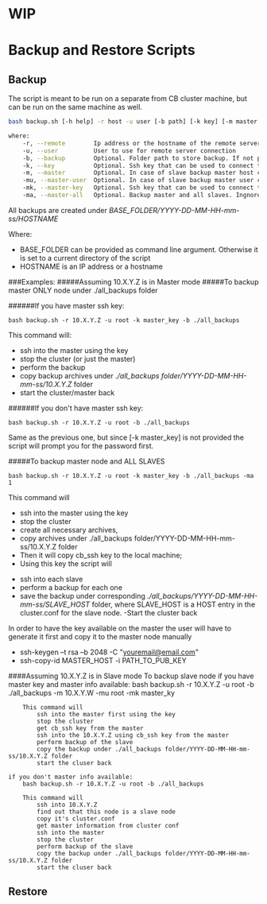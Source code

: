 # WIP
# Backup and Restore Scripts

## Backup

The script is meant to be run on a separate from CB cluster machine, but can be run on the same machine as well.

```bash
bash backup.sh [-h help] -r host -u user [-b path] [-k key] [-m master host] [-mu master user] [-mu backup all slaves] [-mk master key]

where:
    -r, --remote        Ip address or the hostname of the remote server to restore the backup on
    -u, --user          User to use for remote server connection
    -b, --backup        Optional. Folder path to store backup. If not provided current folder is used
    -k, --key           Optional. Ssh key that can be used to connect to the remote server
    -m, --master        Optional. In case of slave backup master host can be provided to avoid prompting for the password too many times
    -mu, --master-user  Optional. In case of slave backup master user can be provided to avoid prompting for the password too many times
    -mk, --master-key   Optional. Ssh key that can be used to connect to the master
    -ma, --master-all   Optional. Backup master and all slaves. Ingnored if remote server is in standalone or slave mode
```

All backups are created under *BASE_FOLDER/YYYY-DD-MM-HH-mm-ss/HOSTNAME*

Where:
+ BASE_FOLDER can be provided as command line argument. Otherwise it is set to a current directory of the script
+ HOSTNAME is an IP address or a hostname

###Examples:
#####Assuming 10.X.Y.Z is in Master mode
#####To backup master ONLY node under ./all_backups folder

######If you have master ssh key:

`bash backup.sh -r 10.X.Y.Z -u root -k master_key -b ./all_backups`

This command will:
- ssh into the master using the key
- stop the cluster (or just the master)
- perform the backup
- copy backup archives under *./all_backups folder/YYYY-DD-MM-HH-mm-ss/10.X.Y.Z* folder
- start the cluster/master back

######If you don't have master ssh key:

`bash backup.sh -r 10.X.Y.Z -u root -b ./all_backups`

Same as the previous one, but since [-k master_key] is not provided the script will prompt you for the password first.


#####To backup master node and ALL SLAVES

`bash backup.sh -r 10.X.Y.Z -u root -k master_key -b ./all_backups -ma 1`

This command will
- ssh into the master using the key
- stop the cluster
- create all necessary archives,
- copy archives under ./all_backups folder/YYYY-DD-MM-HH-mm-ss/10.X.Y.Z folder
- Then it will copy cb_ssh key to the local machine;
- Using this key the script will
* ssh into each slave
* perform a backup for each one
* save the backup under corresponding *./all_backups/YYYY-DD-MM-HH-mm-ss/SLAVE_HOST* folder, where SLAVE_HOST is a HOST entry in the cluster.conf for the slave node.
-Start the cluster back

In order to have the key available on the master the user will have to generate it first and copy it to the master node manually
- ssh-keygen –t rsa –b 2048 -C "youremail@email.com"
- ssh-copy-id MASTER_HOST -i PATH_TO_PUB_KEY

####Assuming 10.X.Y.Z is in Slave mode
To backup slave node
    if you have master key and master info available:
        bash backup.sh -r 10.X.Y.Z -u root -b ./all_backups -m 10.X.Y.W -mu root -mk master_ky

        This command will
            ssh into the master first using the key
            stop the cluster
            get cb_ssh key from the master
            ssh into the 10.X.Y.Z using cb_ssh key from the master
            perform backup of the slave
            copy the backup under ./all_backups folder/YYYY-DD-MM-HH-mm-ss/10.X.Y.Z folder
            start the cluser back

    if you don't master info available:
        bash backup.sh -r 10.X.Y.Z -u root -b ./all_backups

        This command will
            ssh into 10.X.Y.Z
            find out that this node is a slave node
            copy it's cluster.conf
            get master information from cluster conf
            ssh into the master
            stop the cluster
            perform backup of the slave
            copy the backup under ./all_backups folder/YYYY-DD-MM-HH-mm-ss/10.X.Y.Z folder
            start the cluser back


## Restore
